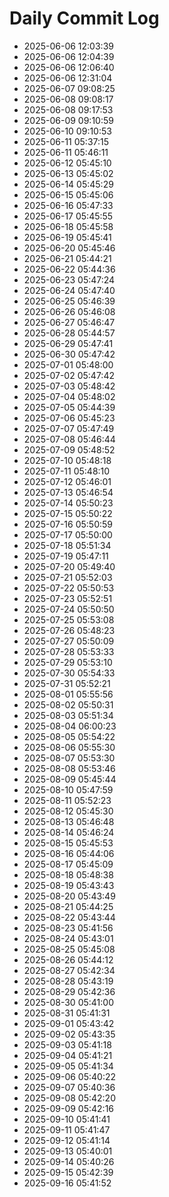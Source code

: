 # Daily Commit Log
- 2025-06-06 12:03:39
- 2025-06-06 12:04:39
- 2025-06-06 12:06:40
- 2025-06-06 12:31:04
- 2025-06-07 09:08:25
- 2025-06-08 09:08:17
- 2025-06-08 09:17:53
- 2025-06-09 09:10:59
- 2025-06-10 09:10:53
- 2025-06-11 05:37:15
- 2025-06-11 05:46:11
- 2025-06-12 05:45:10
- 2025-06-13 05:45:02
- 2025-06-14 05:45:29
- 2025-06-15 05:45:06
- 2025-06-16 05:47:33
- 2025-06-17 05:45:55
- 2025-06-18 05:45:58
- 2025-06-19 05:45:41
- 2025-06-20 05:45:46
- 2025-06-21 05:44:21
- 2025-06-22 05:44:36
- 2025-06-23 05:47:24
- 2025-06-24 05:47:40
- 2025-06-25 05:46:39
- 2025-06-26 05:46:08
- 2025-06-27 05:46:47
- 2025-06-28 05:44:57
- 2025-06-29 05:47:41
- 2025-06-30 05:47:42
- 2025-07-01 05:48:00
- 2025-07-02 05:47:42
- 2025-07-03 05:48:42
- 2025-07-04 05:48:02
- 2025-07-05 05:44:39
- 2025-07-06 05:45:23
- 2025-07-07 05:47:49
- 2025-07-08 05:46:44
- 2025-07-09 05:48:52
- 2025-07-10 05:48:18
- 2025-07-11 05:48:10
- 2025-07-12 05:46:01
- 2025-07-13 05:46:54
- 2025-07-14 05:50:23
- 2025-07-15 05:50:22
- 2025-07-16 05:50:59
- 2025-07-17 05:50:00
- 2025-07-18 05:51:34
- 2025-07-19 05:47:11
- 2025-07-20 05:49:40
- 2025-07-21 05:52:03
- 2025-07-22 05:50:53
- 2025-07-23 05:52:51
- 2025-07-24 05:50:50
- 2025-07-25 05:53:08
- 2025-07-26 05:48:23
- 2025-07-27 05:50:09
- 2025-07-28 05:53:33
- 2025-07-29 05:53:10
- 2025-07-30 05:54:33
- 2025-07-31 05:52:21
- 2025-08-01 05:55:56
- 2025-08-02 05:50:31
- 2025-08-03 05:51:34
- 2025-08-04 06:00:23
- 2025-08-05 05:54:22
- 2025-08-06 05:55:30
- 2025-08-07 05:53:30
- 2025-08-08 05:53:46
- 2025-08-09 05:45:44
- 2025-08-10 05:47:59
- 2025-08-11 05:52:23
- 2025-08-12 05:45:30
- 2025-08-13 05:46:48
- 2025-08-14 05:46:24
- 2025-08-15 05:45:53
- 2025-08-16 05:44:06
- 2025-08-17 05:45:09
- 2025-08-18 05:48:38
- 2025-08-19 05:43:43
- 2025-08-20 05:43:49
- 2025-08-21 05:44:25
- 2025-08-22 05:43:44
- 2025-08-23 05:41:56
- 2025-08-24 05:43:01
- 2025-08-25 05:45:08
- 2025-08-26 05:44:12
- 2025-08-27 05:42:34
- 2025-08-28 05:43:19
- 2025-08-29 05:42:36
- 2025-08-30 05:41:00
- 2025-08-31 05:41:31
- 2025-09-01 05:43:42
- 2025-09-02 05:43:35
- 2025-09-03 05:41:18
- 2025-09-04 05:41:21
- 2025-09-05 05:41:34
- 2025-09-06 05:40:22
- 2025-09-07 05:40:36
- 2025-09-08 05:42:20
- 2025-09-09 05:42:16
- 2025-09-10 05:41:41
- 2025-09-11 05:41:47
- 2025-09-12 05:41:14
- 2025-09-13 05:40:01
- 2025-09-14 05:40:26
- 2025-09-15 05:42:39
- 2025-09-16 05:41:52
